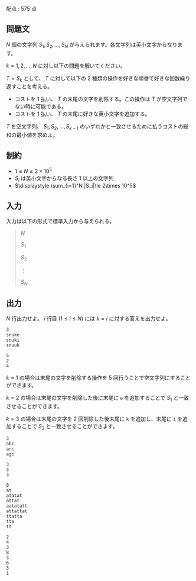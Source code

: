 配点 : $575$ 点

## 問題文

$N$ 個の文字列 $S_1,S_2,\ldots,S_N$ が与えられます。各文字列は英小文字からなります。

$k=1,2,\ldots,N$ に対し以下の問題を解いてください。

$T=S_k$ として、 $T$ に対して以下の $2$ 種類の操作を好きな順番で好きな回数繰り返すことを考える。

- コストを $1$ 払い、 $T$ の末尾の文字を削除する。この操作は $T$ が空文字列でない時に可能である。
- コストを $1$ 払い、 $T$ の末尾に好きな英小文字を追加する。

$T$ を空文字列、 $S_1,S_2,\ldots,S_{k-1}$ のいずれかと一致させるために払うコストの総和の最小値を求めよ。

## 制約

- $1\le N\le 2\times 10^5$
- $S_i$ は英小文字からなる長さ $1$ 以上の文字列
- $\displaystyle \sum_{i=1}^N |S_i|\le 2\times 10^5$

## 入力

入力は以下の形式で標準入力から与えられる。

> $N$
> 
> $S_1$
> 
> $S_2$
> 
> $\vdots$
> 
> $S_N$

## 出力

$N$ 行出力せよ。
$i$ 行目 $(1\le i\le N)$ には $k=i$ に対する答えを出力せよ。

```input1
3
snuke
snuki
snuuk
```

```output1
5
2
4
```

$k=1$ の場合は末尾の文字を削除する操作を $5$ 回行うことで空文字列にすることができます。

$k=2$ の場合は末尾の文字を削除した後に末尾に `e` を追加することで $S_1$ と一致させることができます。

$k=3$ の場合は末尾の文字を $2$ 回削除した後末尾に `k` を追加し、末尾に `i` を追加することで $S_2$ と一致させることができます。

```input2
3
abc
arc
agc
```

```output2
3
3
3
```

```input3
8
at
atatat
attat
aatatatt
attattat
ttatta
tta
tt
```

```output3
2
4
3
8
3
6
3
1
```